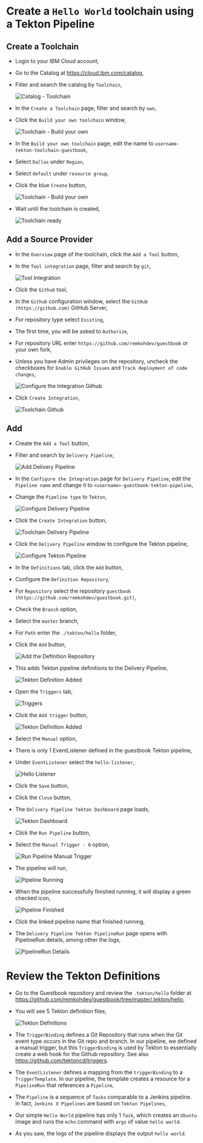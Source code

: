 # Create a `Hello World` toolchain using a Tekton Pipeline

## Create a Toolchain

* Login to your IBM Cloud account,
* Go to the Catalog at https://cloud.ibm.com/catalog,
* Filter and search the catalog by `Toolchain`,

	![Catalog - Toolchain](../images/catalog-toolchain.png)

* In the `Create a Toolchain` page, filter and search by `own`,
* Click the `Build your own toolchain` window,

	![Toolchain - Build your own](../images/toolchain-build-your-own.png)

* In the `Build your own toolchain` page, edit the name to `username-tekton-toolchain-guestbook`,
* Select `Dallas` under `Region`,
* Select `default` under `resource group`,
* Click the blue `Create` button,

	![Toolchain - Build your own](../images/build-your-own-toolchain.png)

* Wait until the toolchain is created,

	![Toolchain ready](../images/toolchain-ready.png)

## Add a Source Provider

* In the `Overview` page of the toolchain, click the `Add a Tool` button,
* In the `Tool integration` page, filter and search by `git`,

	![Tool Integration](../images/tool-integration-git.png)

* Click the `Github` tool,
* In the `Github` configuration window, select the `GitHub (https://github.com)` GitHub Server,
* For repository type select `Existing`,
* The first time, you will be asked to `Authorize`,
* For repository URL enter `https://github.com/remkohdev/guestbook` or your own fork,
* Unless you have Admin privileges on the repository, uncheck the checkboxes for `Enable GitHub Issues` and `Track deployment of code changes`, 

	![Configure the Integration Github](../images/configure-the-integration-github.png)

* Click `Create Integration`,

	![Toolchain Github](../images/toolchain-github.png)

## Add 

* Create the `Add a Tool` button,
* Filter and search by `Delivery Pipeline`,

	![Add Delivery Pipeline](../images/add-delivery-pipeline.png)

* In the `Configure the Integration` page for `Delivery Pipeline`, edit the `Pipeline name` and change it to `<username>-guestbook-tekton-pipeline`,
* Change the `Pipeline type` to `Tekton`,

	![Configure Delivery Pipeline](../images/configure-delivery-pipeline.png)

* Click the `Create Integration` button,

	![Toolchain Delivery Pipeline](../images/toolchain-delivery-pipeline.png)

* Click the `Delivery Pipeline` window to configure the Tekton pipeline,

	![Configure Tekton Pipeline](../images/configure-tekton-pipeline.png)

* In the `Definitions` tab, click the `Add` button,
* Configure the `Definition Repository`,
* For `Repository` select the repository `guestbook (https://github.com/remkohdev/guestbook.git)`,
* Check the `Branch` option,
* Select the `master` branch,
* For `Path` enter the `./tekton/hello` folder,
* Click the `Add` button,

	![Add the Definition Repository](../images/add-definition-repository.png)

* This adds Tekton pipeline definitions to the Delivery Pipeline,

	![Tekton Definition Added](../images/tekton-definition-added.png)

* Open the `Triggers` tab,

	![Triggers](../images/triggers.png)

* Click the `Add trigger` button,

	![Tekton Definition Added](../images/add-manual-trigger.png)

* Select the `Manual` option,
* There is only 1 EventListener defined in the guestbook Tekton pipeline,
* Under `EventListener` select the `hello-listener`,

	![Hello Listener](../images/hello-listener.png)

* Click the `Save` button, 
* Click the `Close` button,
* The `Delivery Pipeline Tekton Dashboard` page loads,

	![Tekton Dashboard](../images/tekton-dashboard.png)

* Click the `Run Pipeline` button,
* Select the `Manual Trigger - 0` option,

	![Run Pipeline Manual Trigger](../images/run-pipeline-manual-trigger-0.png)

* The pipeline will run,

	![Pipeline Running](../images/pipeline-running.png)

* When the pipeline successfully finished running, it will display a green checked icon,

	![Pipeline Finished](../images/pipeline-finished.png)

* Click the linked pipeline name that finished running,
* The `Delivery Pipeline Tekton PipelineRun` page opens with PipelineRun details, among other the logs,

	![PipelineRun Details](../images/pipelinerun-details.png)


# Review the Tekton Definitions

* Go to the Guestbook repository and review the `.tekton/hello` folder at https://github.com/remkohdev/guestbook/tree/master/.tekton/hello,
* You will see 5 Tekton definition files,

	![Tekton Definitions](../images/guestbook-tekton-definitions.png)

* The `TriggerBinding` defines a Git Repository that runs when the Git event type occurs in the Git repo and branch. In our pipeline, we defined a manual trigger, but this `TriggerBinding` is used by Tekton to essentially create a web hook for the Github repository. See also https://github.com/tektoncd/triggers.
* The `EventListener` defines a mapping from the `triggerBinding` to a `TriggerTemplate`. In our pipeline, the template creates a resource for a `PipelineRun` that references a `Pipeline`,
* The `Pipeline` is a sequence of `Tasks` comparable to a Jenkins pipeline. In fact, `Jenkins X Pipelines` are based on `Tekton Pipelines`,
* Our simple `Hello World` pipeline has only 1 `Task`, which creates an `Ubuntu` image and runs the `echo` command with `args` of value `hello world`. 
* As you saw, the logs of the pipeline displays the output `hello world`.
